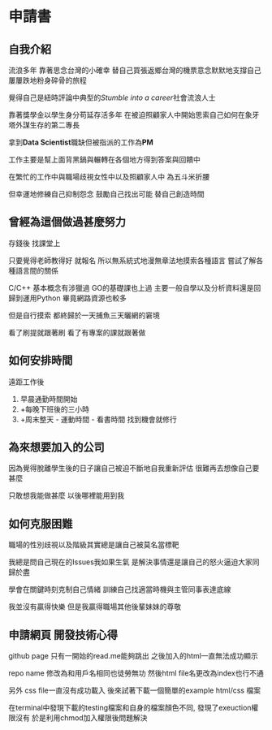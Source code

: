 # 申請書
## 自我介紹
流浪多年 靠著思念台灣的小確幸 替自己買張返鄉台灣的機票意念默默地支撐自己屢屢跌地粉身碎骨的旅程

覺得自己是紐時評論中典型的*Stumble into a career*社會流浪人士

靠著獎學金以學生身分苟延存活多年 在被迫照顧家人中開始思索自己如何在象牙塔外謀生存的第二專長

拿到**Data Scientist**職缺但被指派的工作為**PM**

工作主要是幫上面背黑鍋與輾轉在各個地方得到答案與回饋中

在繁忙的工作中與職場歧視女性中以及照顧家人中 為五斗米折腰

但幸運地修練自己抑制怨念 鼓勵自己找出可能 替自己創造時間

## 曾經為這個做過甚麼努力
存錢後 找課堂上

只要覺得老師教得好 就報名 所以無系統式地漫無章法地摸索各種語言 嘗試了解各種語言間的關係

C/C++ 基本概念有涉獵過 GO的基礎課也上過 主要一般自學以及分析資料還是回歸到運用Python 畢竟網路資源也較多

但是自行摸索 都終歸於一天捕魚三天曬網的窘境

看了刷提就跟著刷 看了有專案的課就跟著做

## 如何安排時間
遠距工作後

1. 早晨通勤時間開始
2. +每晚下班後的三小時
3. +周末整天
    \- 運動時間
    \- 看書時間 找到機會就修行

## 為來想要加入的公司
因為覺得脫離學生後的日子讓自己被迫不斷地自我重新評估 很難再去想像自己要甚麼

只敢想我能做甚麼 以後哪裡能用到我

## 如何克服困難
職場的性別歧視以及階級其實總是讓自己被莫名當標靶

我總是問自己現在的Issues我如果生氣 是解決事情還是讓自己的怒火逼迫大家同歸於盡

學會在關鍵時刻克制自己情緒 訓練自己找適當時機與主管同事表達底線

我並沒有贏得快樂 但是我贏得職場其他後輩妹妹的尊敬

## 申請網頁 開發技術心得
github page 只有一開始的read.me能夠跳出 之後加入的html一直無法成功顯示

repo name 修改為和用戶名相同也徒勞無功 然後html file名更改為index也行不通

另外 css file一直沒有成功載入 後來試著下載一個簡單的example html/css 檔案

在terminal中發現下載的testing檔案和自身的檔案顏色不同, 發現了exeuction權限沒有 於是利用chmod加入權限後問題解決